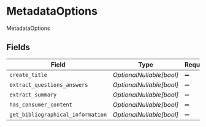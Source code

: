 # MetadataOptions

MetadataOptions


## Fields

| Field                             | Type                              | Required                          | Description                       |
| --------------------------------- | --------------------------------- | --------------------------------- | --------------------------------- |
| `create_title`                    | *OptionalNullable[bool]*          | :heavy_minus_sign:                | N/A                               |
| `extract_questions_answers`       | *OptionalNullable[bool]*          | :heavy_minus_sign:                | N/A                               |
| `extract_summary`                 | *OptionalNullable[bool]*          | :heavy_minus_sign:                | N/A                               |
| `has_consumer_content`            | *OptionalNullable[bool]*          | :heavy_minus_sign:                | N/A                               |
| `get_bibliographical_information` | *OptionalNullable[bool]*          | :heavy_minus_sign:                | N/A                               |